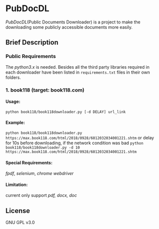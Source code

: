 # PubDocDL
*PubDocDL*(Public Documents Downloader) is a project to make the downloading some publicly accessible documents more easily.

## Brief Description

### Public Requirements
The *python3.x* is needed. Besides all the third party libraries required in each downloader have been listed in `requirements.txt` files in their own folders.
### 1. book118 (target: book118.com)
#### Usage:
`python book118/book118downloader.py [-d DELAY] url_link`
#### Example:
`python book118/book118downloader.py https://max.book118.com/html/2018/0928/6012032034001221.shtm`
or delay for 10s before downloading, if the network condition was bad
`python book118/book118downloader.py -d 10 https://max.book118.com/html/2018/0928/6012032034001221.shtm`
#### Special Requirements:
*fpdf*, *selenium*, *chrome webdriver*
#### Limitation:
current only support *pdf, docx, doc*

## License
GNU GPL v3.0
